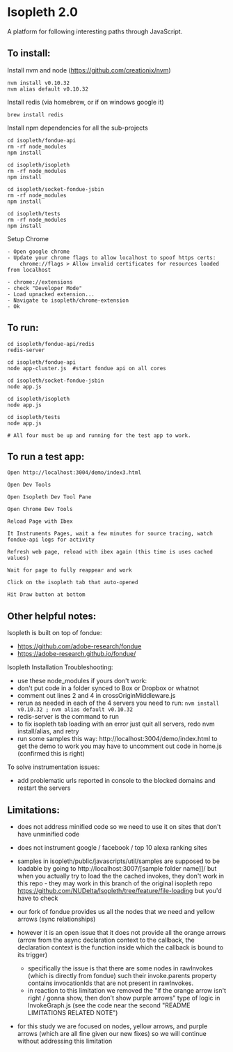 # Isopleth 2.0

A platform for following interesting paths through JavaScript.

## To install:
    
Install nvm and node (https://github.com/creationix/nvm)
    
    nvm install v0.10.32
    nvm alias default v0.10.32
    
Install redis (via homebrew, or if on windows google it)
    
    brew install redis
       
Install npm dependencies for all the sub-projects
    
    cd isopleth/fondue-api
    rm -rf node_modules
    npm install
    
    cd isopleth/isopleth
    rm -rf node_modules
    npm install
    
    cd isopleth/socket-fondue-jsbin
    rm -rf node_modules
    npm install

    cd isopleth/tests
    rm -rf node_modules
    npm install
    
Setup Chrome
    
    - Open google chrome
    - Update your chrome flags to allow localhost to spoof https certs:
        chrome://flags > Allow invalid certificates for resources loaded from localhost

    - chrome://extensions
    - check "Developer Mode"
    - Load upnacked extension...
    - Navigate to isopleth/chrome-extension
    - Ok

## To run:
    
    cd isopleth/fondue-api/redis
    redis-server
    
    cd isopleth/fondue-api
    node app-cluster.js  #start fondue api on all cores
    
    cd isopleth/socket-fondue-jsbin
    node app.js
    
    cd isopleth/isopleth
    node app.js

    cd isopleth/tests
    node app.js
    
    # All four must be up and running for the test app to work.
    
## To run a test app:

    Open http://localhost:3004/demo/index3.html
             
    Open Dev Tools
             
    Open Isopleth Dev Tool Pane
    
    Open Chrome Dev Tools
    
    Reload Page with Ibex
    
    It Instruments Pages, wait a few minutes for source tracing, watch fondue-api logs for activity
    
    Refresh web page, reload with ibex again (this time is uses cached values)
    
    Wait for page to fully reappear and work
    
    Click on the isopleth tab that auto-opened
    
    Hit Draw button at bottom

## Other helpful notes:

Isopleth is built on top of fondue: 
- https://github.com/adobe-research/fondue
- https://adobe-research.github.io/fondue/

Isopleth Installation Troubleshooting:
- use these node_modules if yours don't work:  
- don't put code in a folder synced to Box or Dropbox or whatnot
- comment out lines 2 and 4 in crossOriginMiddleware.js
- rerun as needed in each of the 4 servers you need to run: `nvm install v0.10.32 ; nvm alias default v0.10.32`
- redis-server is the command to run
- to fix isopleth tab loading with an error just quit all servers, redo nvm install/alias, and retry
- run some samples this way: http://localhost:3004/demo/index.html to get the demo to work you may have to uncomment out code in home.js (confirmed this is right)

To solve instrumentation issues:
- add problematic urls reported in console to the blocked domains and restart the servers

## Limitations:

- does not address minified code so we need to use it on sites that don't have unminified code
- does not instrument google / facebook / top 10 alexa ranking sites
- samples in isopleth/public/javascripts/util/samples are supposed to be loadable by going to http://localhost:3007/[sample folder name]]/ but when you actually try to load the the cached invokes, they don't work in this repo - they may work in this branch of the original isopleth repo https://github.com/NUDelta/Isopleth/tree/feature/file-loading but you'd have to check

- our fork of fondue provides us all the nodes that we need and yellow arrows (sync relationships)
- however it is an open issue that it does not provide all the orange arrows (arrow from the async declaration context to the callback, the declaration context is the function inside which the callback is bound to its trigger)
    - specifically the issue is that there are some nodes in rawInvokes (which is directly from fondue) such their invoke.parents property contains invocationIds that are not present in rawInvokes.
    - in reaction to this limitation we removed the "if the orange arrow isn't right / gonna show, then don't show purple arrows" type of logic in InvokeGraph.js (see the code near the second "README LIMITATIONS RELATED NOTE")
- for this study we are focused on nodes, yellow arrows, and purple arrows (which are all fine given our new fixes) so we will continue without addressing this limitation
